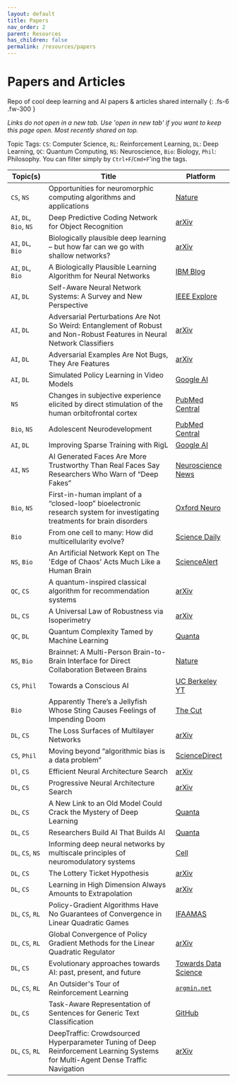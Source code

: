 ```yaml
---
layout: default
title: Papers
nav_order: 2
parent: Resources
has_children: false
permalink: /resources/papers
---
```


# Papers and Articles

Repo of cool deep learning and AI papers & articles shared internally
{: .fs-6 .fw-300 }

*Links do not open in a new tab. Use 'open in new tab' if you want to keep this page open. Most recently shared on top.*

Topic Tags: `CS`: Computer Science, `RL`: Reinforcement Learning, `DL`: Deep Learning, `QC`: Quantum Computing, `NS`: Neuroscience, `Bio`: Biology, `Phil`: Philosophy. You can filter simply by `Ctrl+F`/`Cmd+F`'ing the tags.

| Topic(s) | Title | Platform |
| --- | --- | --- |
| `CS`, `NS` | Opportunities for neuromorphic computing algorithms and applications | [Nature](https://www.nature.com/articles/s43588-021-00184-y) |
| `AI`, `DL`, `Bio`, `NS` | Deep Predictive Coding Network for Object Recognition |  [arXiv](https://arxiv.org/ftp/arxiv/papers/1802/1802.04762.pdf) |
| `AI`, `DL`, `Bio` | Biologically plausible deep learning – but how far can we go with shallow networks? | [arXiv](https://arxiv.org/pdf/1905.04101.pdf) |
| `AI`, `DL`, `Bio` | A Biologically Plausible Learning Algorithm for Neural Networks | [IBM Blog](https://www.ibm.com/blogs/research/2019/04/biological-algorithm/) |
| `AI`, `DL` | Self-Aware Neural Network Systems: A Survey and New Perspective | [IEEE Explore](https://ieeexplore.ieee.org/document/9045930) |
| `AI`, `DL` | Adversarial Perturbations Are Not So Weird: Entanglement of Robust and Non-Robust Features in Neural Network Classifiers | [arXiv](https://arxiv.org/pdf/1905.02175.pdf) |
| `AI`, `DL` | Adversarial Examples Are Not Bugs, They Are Features | [arXiv](https://arxiv.org/pdf/1905.02175.pdf) |
| `AI`, `DL` | Simulated Policy Learning in Video Models | [Google AI](https://ai.googleblog.com/2019/03/simulated-policy-learning-in-video.html) |
| `NS` | Changes in subjective experience elicited by direct stimulation of the human orbitofrontal cortex | [PubMed Central](https://www.ncbi.nlm.nih.gov/pmc/articles/PMC6202946/) |
| `Bio`, `NS` | Adolescent Neurodevelopment | [PubMed Central](https://www.ncbi.nlm.nih.gov/pmc/articles/PMC3982854/) |
| `AI`, `DL` | Improving Sparse Training with RigL | [Google AI](https://ai.googleblog.com/2020/09/improving-sparse-training-with-rigl.html) |
| `AI`, `NS` | AI Generated Faces Are More Trustworthy Than Real Faces Say Researchers Who Warn of “Deep Fakes” | [Neuroscience News](https://neurosciencenews.com/ai-generated-faces-trust-20071/) |
| `Bio`, `NS` | First-in-human implant of a “closed-loop” bioelectronic research system for investigating treatments for brain disorders | [Oxford Neuro](https://www.neuroscience.ox.ac.uk/news/first-in-human-implant-of-a-201cclosed-loop201d-bioelectronic-research-system-for-investigating-treatments-for-brain-disorders) |
| `Bio` | From one cell to many: How did multicellularity evolve? | [Science Daily](https://www.sciencedaily.com/releases/2014/01/140125172414.htm) |
| `NS`, `Bio` | An Artificial Network Kept on The 'Edge of Chaos' Acts Much Like a Human Brain | [ScienceAlert](https://www.sciencealert.com/an-artificial-network-kept-on-the-edge-of-chaos-acts-much-like-a-human-brain?fbclid=IwAR3_PdbxP_gFiTp0xh-Bp5hR1LXof8H_1UyCQM7n_1IQNeJHYXc7zp1_ms4) |
| `QC`, `CS` | A quantum-inspired classical algorithm for recommendation systems | [arXiv](https://arxiv.org/pdf/1807.04271.pdf) |
| `DL`, `CS` | A Universal Law of Robustness via Isoperimetry | [arXiv](https://arxiv.org/pdf/2105.12806.pdf) |
| `QC`, `DL` | Quantum Complexity Tamed by Machine Learning | [Quanta](https://www.quantamagazine.org/quantum-complexity-tamed-by-machine-learning-20220207/?mc_cid=e519780d99&mc_eid=bf8609fba2) |
| `NS`, `Bio` | Brainnet: A Multi-Person Brain-to-Brain Interface for Direct Collaboration Between Brains | [Nature](https://www.nature.com/articles/s41598-019-41895-7) |
| `CS`, `Phil` | Towards a Conscious AI | [UC Berkeley YT](https://www.youtube.com/watch?v=AXKI2f1AxtM) |
| `Bio` | Apparently There’s a Jellyfish Whose Sting Causes Feelings of Impending Doom | [The Cut](https://www.thecut.com/2016/04/apparently-theres-a-jellyfish-whose-sting-causes-feelings-of-impending-doom.html) |
| `DL`, `CS` | The Loss Surfaces of Multilayer Networks | [arXiv](https://arxiv.org/abs/1412.0233) |
| `CS`, `Phil` | Moving beyond “algorithmic bias is a data problem” | [ScienceDirect](https://www.sciencedirect.com/science/article/pii/S2666389921000611) |
| `Dl`, `CS` | Efficient Neural Architecture Search | [arXiv](https://arxiv.org/pdf/1905.13577.pdf) |
| `DL`, `CS` | Progressive Neural Architecture Search | [arXiv](https://arxiv.org/pdf/1712.00559.pdf) |
| `DL`, `CS` | A New Link to an Old Model Could Crack the Mystery of Deep Learning | [Quanta](https://www.quantamagazine.org/a-new-link-to-an-old-model-could-crack-the-mystery-of-deep-learning-20211011/) |
| `DL`, `CS` | Researchers Build AI That Builds AI | [Quanta](https://www.quantamagazine.org/researchers-build-ai-that-builds-ai-20220125/) |
| `DL`, `CS`, `NS` | Informing deep neural networks by multiscale principles of neuromodulatory systems | [Cell](https://www.cell.com/trends/neurosciences/fulltext/S0166-2236(21)00256-3?dgcid=raven_jbs_aip_email) |
| `DL`, `CS` | The Lottery Ticket Hypothesis | [arXiv](https://arxiv.org/pdf/1803.03635.pdf) |
| `DL`, `CS` | Learning in High Dimension Always Amounts to Extrapolation | [arXiv](https://arxiv.org/abs/2110.09485) |
| `DL`, `CS`, `RL` | Policy-Gradient Algorithms Have No Guarantees of Convergence in Linear Quadratic Games | [IFAAMAS](https://www.ifaamas.org/Proceedings/aamas2020/pdfs/p860.pdf) |
| `DL`, `CS`, `RL`| Global Convergence of Policy Gradient Methods for the Linear Quadratic Regulator | [arXiv](https://arxiv.org/abs/1801.05039) |
| `DL`, `CS` | Evolutionary approaches towards AI: past, present, and future | [Towards Data Science](https://towardsdatascience.com/evolutionary-approaches-towards-ai-past-present-and-future-b23ccb424e98) |
|  `DL`, `CS`, `RL` | An Outsider's Tour of Reinforcement Learning | [`argmin.net`](https://www.argmin.net/2018/06/25/outsider-rl/) |
|  `DL`, `CS` | Task-Aware Representation of Sentences for Generic Text Classification | [GitHub](https://kishaloyhalder.github.io/pdfs/tars_coling2020.pdf) |
| `DL`, `CS`, `RL` | DeepTraffic: Crowdsourced Hyperparameter Tuning of Deep Reinforcement Learning Systems for Multi-Agent Dense Traffic Navigation | [arXiv](https://arxiv.org/pdf/1801.02805.pdf) |
